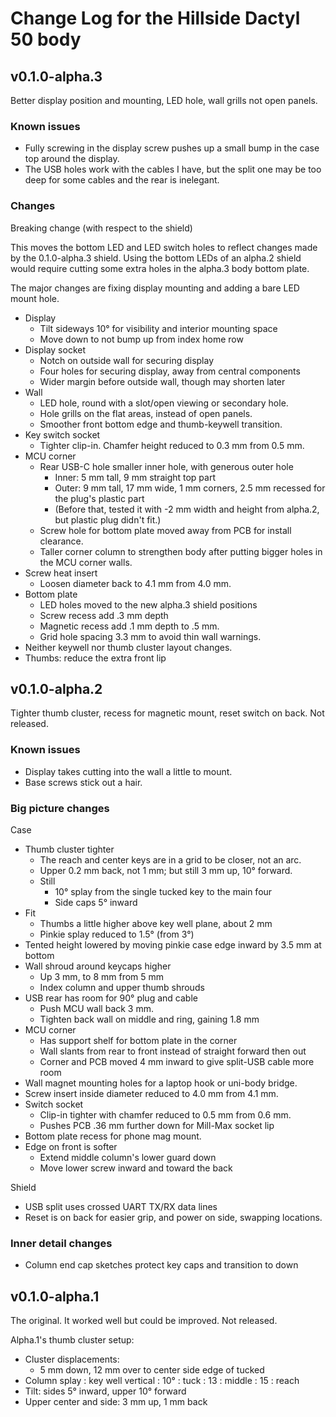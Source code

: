 # Change Log for the Hillside Dactyl 50 body

## v0.1.0-alpha.3

Better display position and mounting, LED hole, wall grills not open panels.

### Known issues

-   Fully screwing in the display screw pushes up a small bump in the case top
    around the display.
-   The USB holes work with the cables I have,
    but the split one may be too deep for some cables and the rear is inelegant.

### Changes

Breaking change (with respect to the shield)

This moves the bottom LED and LED switch holes to reflect changes made by the
0.1.0-alpha.3 shield. Using the bottom LEDs of an alpha.2 shield would require
cutting some extra holes in the alpha.3 body bottom plate.

The major changes are fixing display mounting and adding a bare LED mount hole.

-   Display
    -   Tilt sideways 10° for visibility and interior mounting space
    -   Move down to not bump up from index home row
-   Display socket
    -   Notch on outside wall for securing display
    -   Four holes for securing display, away from central components
    -   Wider margin before outside wall, though may shorten later
-   Wall
    -   LED hole, round with a slot/open viewing or secondary hole.
    -   Hole grills on the flat areas, instead of open panels.
    -   Smoother front bottom edge and thumb-keywell transition.
-   Key switch socket
    -   Tighter clip-in. Chamfer height reduced to 0.3 mm from 0.5 mm.
-   MCU corner
    -   Rear USB-C hole smaller inner hole, with generous outer hole
        -   Inner: 5 mm tall, 9 mm straight top part
        -   Outer: 9 mm tall, 17 mm wide, 1 mm corners, 2.5 mm recessed
            for the plug's plastic part
        -   (Before that, tested it with -2 mm width and height from alpha.2,
            but plastic plug didn't fit.)
    -   Screw hole for bottom plate moved away from PCB for install clearance.
    -   Taller corner column to strengthen body after putting bigger holes in
        the MCU corner walls.
-   Screw heat insert
    -   Loosen diameter back to 4.1 mm from 4.0 mm.
-   Bottom plate
    -   LED holes moved to the new alpha.3 shield positions
    -   Screw recess add .3 mm depth
    -   Magnetic recess add .1 mm depth to .5 mm.
    -   Grid hole spacing 3.3 mm to avoid thin wall warnings.
-   Neither keywell nor thumb cluster layout changes.
-   Thumbs: reduce the extra front lip


## v0.1.0-alpha.2

Tighter thumb cluster, recess for magnetic mount, reset switch on back.
Not released.

### Known issues

-   Display takes cutting into the wall a little to mount.
-   Base screws stick out a hair.

### Big picture changes

Case

-   Thumb cluster tighter
    -   The reach and center keys are in a grid to be closer, not an arc.
    -   Upper 0.2 mm back, not 1 mm; but still 3 mm up, 10° forward.
    -   Still
        -   10° splay from the single tucked key to the main four
        -   Side caps 5° inward
-   Fit
    -   Thumbs a little higher above key well plane, about 2 mm
    -   Pinkie splay reduced to 1.5° (from 3°)
-   Tented height lowered by moving pinkie case edge inward by 3.5 mm at bottom
-   Wall shroud around keycaps higher
    -   Up 3 mm, to 8 mm from 5 mm
    -   Index column and upper thumb shrouds
-   USB rear has room for 90° plug and cable
    -   Push MCU wall back 3 mm.
    -   Tighten back wall on middle and ring, gaining 1.8 mm
-   MCU corner
    -   Has support shelf for bottom plate in the corner
    -   Wall slants from rear to front instead of straight forward then out
    -   Corner and PCB moved 4 mm inward to give split-USB cable more room
-   Wall magnet mounting holes for a laptop hook or uni-body bridge.
-   Screw insert inside diameter reduced to 4.0 mm from 4.1 mm.
-   Switch socket
    -   Clip-in tighter with chamfer reduced to 0.5 mm from 0.6 mm.
    -   Pushes PCB .36 mm further down for Mill-Max socket lip
-   Bottom plate recess for phone mag mount.
-   Edge on front is softer
    -   Extend middle column's lower guard down
    -   Move lower screw inward and toward the back

Shield

-   USB split uses crossed UART TX/RX data lines
-   Reset is on back for easier grip, and power on side, swapping locations.

### Inner detail changes

-   Column end cap sketches protect key caps and transition to down


## v0.1.0-alpha.1

The original. It worked well but could be improved. Not released.

Alpha.1's thumb cluster setup:

-  Cluster displacements:
    -   5 mm down, 12 mm over to center side edge of tucked
-   Column splay : key well vertical : 10° : tuck : 13 : middle : 15 : reach
-   Tilt: sides 5° inward, upper 10° forward
-   Upper center and side: 3 mm up, 1 mm back
